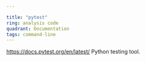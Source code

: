 ```yaml
---

title: "pytest"
ring: analysis code
quadrant: Documentation
tags: command-line
---
```

https://docs.pytest.org/en/latest/
Python testing tool.
